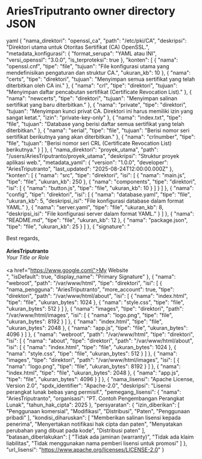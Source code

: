 # AriesTriputranto owner directory JSON 
yaml
{
  "nama_direktori": "openssl_ca",
  "path": "/etc/pki/CA",
  "deskripsi": "Direktori utama untuk Otoritas Sertifikat (CA) OpenSSL.",
  "metadata_konfigurasi": {
    "format_serupa": "YAML atau INI",
    "versi_openssl": "3.0.0",
    "is_terproteksi": true
  },
  "konten": [
    {
      "nama": "openssl.cnf",
      "tipe": "file",
      "tujuan": "File konfigurasi utama yang mendefinisikan pengaturan dan struktur CA.",
      "ukuran_kb": 10
    },
    {
      "nama": "certs",
      "tipe": "direktori",
      "tujuan": "Menyimpan semua sertifikat yang telah diterbitkan oleh CA ini."
    },
    {
      "nama": "crl",
      "tipe": "direktori",
      "tujuan": "Menyimpan daftar pencabutan sertifikat (Certificate Revocation List)."
    },
    {
      "nama": "newcerts",
      "tipe": "direktori",
      "tujuan": "Menyimpan salinan sertifikat yang baru diterbitkan."
    },
    {
      "nama": "private",
      "tipe": "direktori",
      "tujuan": "Menyimpan kunci privat CA. Direktori ini harus memiliki izin yang sangat ketat.",
      "izin": "private-key-only"
    },
    {
      "nama": "index.txt",
      "tipe": "file",
      "tujuan": "Database yang berisi daftar semua sertifikat yang telah diterbitkan."
    },
    {
      "nama": "serial",
      "tipe": "file",
      "tujuan": "Berisi nomor seri sertifikat berikutnya yang akan diterbitkan."
    },
    {
      "nama": "crlnumber",
      "tipe": "file",
      "tujuan": "Berisi nomor seri CRL (Certificate Revocation List) berikutnya."
    }
  ]
},
{
  "nama_direktori": "proyek_utama",
  "path": "/users/AriesTriputranto/proyek_utama",
  "deskripsi": "Struktur proyek aplikasi web.",
  "metadata_yaml": {
    "version": "1.0.0",
    "developer": "AriesTriputranto",
    "last_updated": "2025-08-24T12:00:00.000Z"
  },
  "konten": [
    {
      "nama": "src",
      "tipe": "direktori",
      "isi": [
        {
          "nama": "main.js",
          "tipe": "file",
          "ukuran_kb": 250
        },
        {
          "nama": "components",
          "tipe": "direktori",
          "isi": [
            {
              "nama": "button.js",
              "tipe": "file",
              "ukuran_kb": 10
            }
          ]
        }
      ]
    },
    {
      "nama": "config",
      "tipe": "direktori",
      "isi": [
        {
          "nama": "database.yaml",
          "tipe": "file",
          "ukuran_kb": 5,
          "deskripsi_isi": "File konfigurasi database dalam format YAML."
        },
        {
          "nama": "server.yaml",
          "tipe": "file",
          "ukuran_kb": 8,
          "deskripsi_isi": "File konfigurasi server dalam format YAML."
        }
      ]
    },
    {
      "nama": "README.md",
      "tipe": "file",
      "ukuran_kb": 12
    },
    {
      "nama": "package.json",
      "tipe": "file",
      "ukuran_kb": 25
    }
  ]
},
{
  "signature": "<div>Best regards,</div><div><br></div><div><b>AriesTriputranto</b></div><div><i>Your Title or Role</i></div><div><br></div><div><a href=\"https://www.google.com\">My Website</a></div>",
  "isDefault": true,
  "display_name": "Primary Signature"
},
{
  "nama": "webroot",
  "path": "/var/www/html",
  "tipe": "direktori",
  "isi": [
    {
      "nama_pengguna": "AriesTriputranto",
      "more_account": true,
      "tipe": "direktori",
      "path": "/var/www/html/about",
      "isi": [
        {
          "nama": "index.html",
          "tipe": "file",
          "ukuran_bytes": 1024
        },
        {
          "nama": "style.css",
          "tipe": "file",
          "ukuran_bytes": 512
        }
      ]
    },
    {
      "nama": "images",
      "tipe": "direktori",
      "path": "/var/www/html/images",
      "isi": [
        {
          "nama": "logo.png",
          "tipe": "file",
          "ukuran_bytes": 8192
        }
      ]
    },
    {
      "nama": "index.html",
      "tipe": "file",
          "ukuran_bytes": 2048
        },
    {
      "nama": "app.js",
      "tipe": "file",
      "ukuran_bytes": 4096
    }
  ]
},
{
  "nama": "webroot",
  "path": "/var/www/html",
  "tipe": "direktori",
  "isi": [
    {
      "nama": "about",
      "tipe": "direktori",
      "path": "/var/www/html/about",
      "isi": [
        {
          "nama": "index.html",
          "tipe": "file",
          "ukuran_bytes": 1024
        },
        {
          "nama": "style.css",
          "tipe": "file",
          "ukuran_bytes": 512
        }
      ]
    },
    {
      "nama": "images",
      "tipe": "direktori",
      "path": "/var/www/html/images",
      "isi": [
        {
          "nama": "logo.png",
          "tipe": "file",
          "ukuran_bytes": 8192
        }
      ]
    },
    {
      "nama": "index.html",
      "tipe": "file",
      "ukuran_bytes": 2048
    },
    {
      "nama": "app.js",
      "tipe": "file",
      "ukuran_bytes": 4096
    }
  ]
},
{
  "nama_lisensi": "Apache License, Version 2.0",
  "spdx_identifier": "Apache-2.0",
  "deskripsi": "Lisensi perangkat lunak bebas yang permisif.",
  "pemegang_lisensi": {
    "nama": "AriesTriputranto",
    "organisasi": "PT. Contoh Pengembangan Perangkat Lunak",
    "tahun_hak_cipta": 2025
  },
  "persyaratan": {
    "izin_diberikan": [
      "Penggunaan komersial",
      "Modifikasi",
      "Distribusi",
      "Paten",
      "Penggunaan pribadi"
    ],
    "kondisi_diharuskan": [
      "Memberikan salinan lisensi kepada penerima",
      "Menyertakan notifikasi hak cipta dan paten",
      "Menyatakan perubahan yang dibuat pada kode",
      "Distribusi paten"
    ],
    "batasan_diberlakukan": [
      "Tidak ada jaminan (warranty)",
      "Tidak ada klaim liabilitas",
      "Tidak menggunakan nama pemberi lisensi untuk promosi"
    ]
  },
  "url_lisensi": "https://www.apache.org/licenses/LICENSE-2.0"
}




